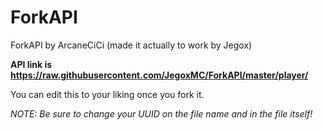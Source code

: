 # ForkAPI
ForkAPI by ArcaneCiCi (made it actually to work by Jegox)

**API link is https://raw.githubusercontent.com/JegoxMC/ForkAPI/master/player/**

You can edit this to your liking once you fork it.

*NOTE: Be sure to change your UUID on the file name and in the file itself!*
